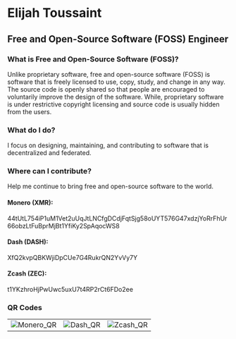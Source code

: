 # Elijah Toussaint
## Free and Open-Source Software (FOSS) Engineer

### What is Free and Open-Source Software (FOSS)?
Unlike proprietary software, free and open-source software (FOSS) is software that is freely licensed to use, copy, study, and change in any way. The source code is openly shared so that people are encouraged to voluntarily improve the design of the software. While, proprietary software is under restrictive copyright licensing and source code is usually hidden from the users.

### What do I do?
I focus on designing, maintaining, and contributing to software that is decentralized and federated.

### Where can I contribute?
Help me continue to bring free and open-source software to the world.

#### Monero (XMR):
44tUtL754iP1uM1Vet2uUqJtLNCfgDCdjFqtSjg58oUYT576G47xdzjYoRrFhUr66obzLtFuBprMjBt1YfiKy2SpAqocWS8

#### Dash (DASH):
XfQ2kvpQBKWjiDpCUe7G4RukrQN2YvVy7Y

#### Zcash (ZEC):
t1YKzhroHjPwUwc5uxU7t4RP2rCt6FDo2ee

### QR Codes
<table style="width: 100%;">
  <td>
    <img src="https://user-images.githubusercontent.com/18597457/158047953-d0afe7fc-053a-4591-8e47-273c228df66d.png" alt="Monero_QR">
  </td>
  <td>
    <img src="https://user-images.githubusercontent.com/18597457/158048024-13bf54dd-89bf-4097-a3d4-cb8f8c4b6ce9.png"  alt="Dash_QR">
  </td>
  <td>
    <img src="https://user-images.githubusercontent.com/18597457/158048072-2026c14d-6be8-4743-9e95-fd46da64b62d.png" alt="Zcash_QR">
  </td>
</table>
